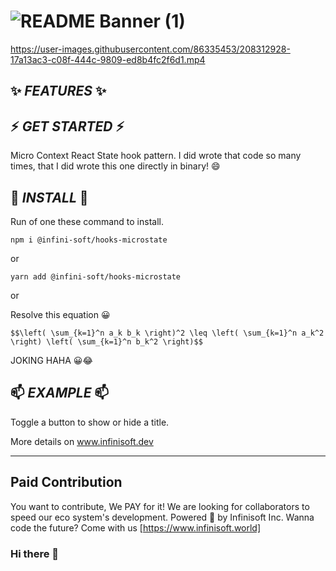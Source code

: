 # ![README Banner (1)](https://user-images.githubusercontent.com/86335453/208337320-7c70e847-189b-4839-a518-7a6f0e8b1005.png)








https://user-images.githubusercontent.com/86335453/208312928-17a13ac3-c08f-444c-9809-ed8b4fc2f6d1.mp4





## ✨ _FEATURES_ ✨
   



## ⚡ _GET STARTED_ ⚡
 Micro Context React State hook pattern. I did wrote that code so many times, that I did wrote this one directly in binary! 😄
 
 
 
 
 ## 🔭 _INSTALL_ 🔭
 

Run of one these command to install.

`npm i @infini-soft/hooks-microstate`

or

`yarn add @infini-soft/hooks-microstate`

or

Resolve this equation 😀


`$$\left( \sum_{k=1}^n a_k b_k \right)^2 \leq \left( \sum_{k=1}^n a_k^2 \right) \left( \sum_{k=1}^n b_k^2 \right)$$`


JOKING HAHA 😀😂 



## 📫 _EXAMPLE_ 📫

Toggle a button to show or hide a title.

More details on www.infinisoft.dev

---

## Paid Contribution 
You want to contribute, We PAY for it! We are looking for collaborators to speed our eco system's development.
Powered 🚀 by Infinisoft Inc.
Wanna code the future? Come with us [https://www.infinisoft.world]





### Hi there 👋
<!--
**Milie-Caya/Milie-Caya** is a ✨ _FEATURES_ ✨ repository because its `README.md` (this file) appears on your GitHub profile.

Here are some ideas to get you started:

- 🔭 I’m currently working on ...
- 🌱 I’m currently learning ...
- 👯 I’m looking to collaborate on ...
- 🤔 I’m looking for help with ...
- 💬 Ask me about ...
- 📫 How to reach me: ...
- 😄 Pronouns: ...
- ⚡ Fun fact: ...
-->

